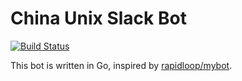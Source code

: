 # China Unix Slack Bot

[![Build Status](https://travis-ci.com/pityonline/china-unix-slack-bot.svg?branch=master)](https://travis-ci.com/pityonline/china-unix-slack-bot)

This bot is written in Go, inspired by [rapidloop/mybot](https://github.com/rapidloop/mybot).
